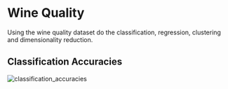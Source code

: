 # Wine Quality
Using the wine quality dataset do the classification, regression, clustering and dimensionality reduction.
## Classification Accuracies
![classification_accuracies](https://user-images.githubusercontent.com/70576587/149364232-b8a89079-cf71-40b9-8d34-4c11c604d771.png)
